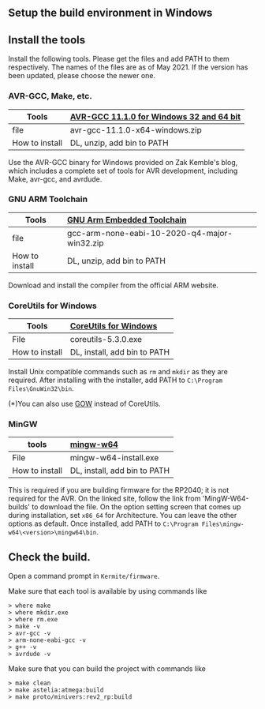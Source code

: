 
## Setup the build environment in Windows

## Install the tools

Install the following tools. Please get the files and add PATH to them respectively.
The names of the files are as of May 2021. If the version has been updated, please choose the newer one.
### AVR-GCC, Make, etc.
| Tools | [AVR-GCC 11.1.0 for Windows 32 and 64 bit](https://blog.zakkemble.net/avr-gcc-builds/) 
| -------- | :------------------------------------------ | 
| file | avr-gcc-11.1.0-x64-windows.zip | 
| How to install | DL, unzip, add bin to PATH 

Use the AVR-GCC binary for Windows provided on Zak Kemble's blog, which includes a complete set of tools for AVR development, including Make, avr-gcc, and avrdude.

### GNU ARM Toolchain
| Tools | [GNU Arm Embedded Toolchain](https://developer.arm.com/tools-and-software/open-source-software/developer-tools/gnu-toolchain/gnu) | 
| -------- | :------------------------------------------ | 
| file | gcc-arm-none-eabi-10-2020-q4-major-win32.zip | 
| How to install | DL, unzip, add bin to PATH

Download and install the compiler from the official ARM website.

### CoreUtils for Windows
| Tools | [CoreUtils for Windows](http://gnuwin32.sourceforge.net/packages/coreutils.htm) 
| -------- | :------------------------------------------ | 
| File | coreutils-5.3.0.exe 
| How to install | DL, install, add bin to PATH

Install Unix compatible commands such as `rm` and `mkdir` as they are required.
After installing with the installer, add PATH to `C:\Program Files\GnuWin32\bin`.

(*)You can also use [GOW](https://github.com/bmatzelle/gow) instead of CoreUtils.


### MinGW
| tools | [mingw-w64](http://mingw-w64.org/doku.php/download) |
| -------- | :------------------------------------------ | 
| File | mingw-w64-install.exe 
| How to install | DL, install, add bin to PATH

This is required if you are building firmware for the RP2040; it is not required for the AVR.
On the linked site, follow the link from 'MingW-W64-builds' to download the file.
On the option setting screen that comes up during installation, set `x86_64` for Architecture. You can leave the other options as default.
Once installed, add PATH to `C:\Program Files\mingw-w64\<version>\mingw64\bin`.

## Check the build.

Open a command prompt in `Kermite/firmware`.

Make sure that each tool is available by using commands like

```
> where make
> where mkdir.exe
> where rm.exe
> make -v
> avr-gcc -v
> arm-none-eabi-gcc -v
> g++ -v
> avrdude -v
```

Make sure that you can build the project with commands like

```
> make clean
> make astelia:atmega:build
> make proto/minivers:rev2_rp:build
```


